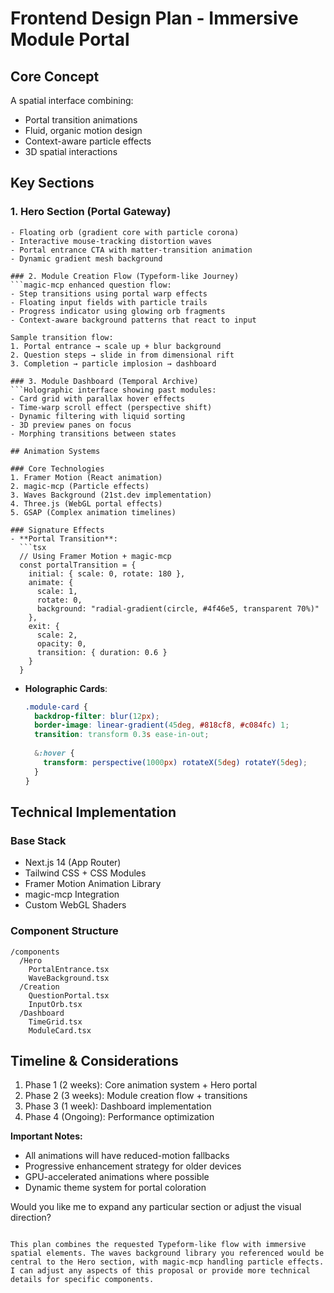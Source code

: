 # Frontend Design Plan - Immersive Module Portal

## Core Concept
A spatial interface combining:
- Portal transition animations
- Fluid, organic motion design
- Context-aware particle effects
- 3D spatial interactions

## Key Sections

### 1. Hero Section (Portal Gateway)
```21st.dev-inspired waves background with:
- Floating orb (gradient core with particle corona)
- Interactive mouse-tracking distortion waves
- Portal entrance CTA with matter-transition animation
- Dynamic gradient mesh background

### 2. Module Creation Flow (Typeform-like Journey)
```magic-mcp enhanced question flow:
- Step transitions using portal warp effects
- Floating input fields with particle trails
- Progress indicator using glowing orb fragments
- Context-aware background patterns that react to input

Sample transition flow:
1. Portal entrance → scale up + blur background
2. Question steps → slide in from dimensional rift
3. Completion → particle implosion → dashboard

### 3. Module Dashboard (Temporal Archive)
```Holographic interface showing past modules:
- Card grid with parallax hover effects
- Time-warp scroll effect (perspective shift)
- Dynamic filtering with liquid sorting
- 3D preview panes on focus
- Morphing transitions between states

## Animation Systems

### Core Technologies
1. Framer Motion (React animation)
2. magic-mcp (Particle effects)
3. Waves Background (21st.dev implementation)
4. Three.js (WebGL portal effects)
5. GSAP (Complex animation timelines)

### Signature Effects
- **Portal Transition**: 
  ```tsx
  // Using Framer Motion + magic-mcp
  const portalTransition = {
    initial: { scale: 0, rotate: 180 },
    animate: { 
      scale: 1, 
      rotate: 0,
      background: "radial-gradient(circle, #4f46e5, transparent 70%)"
    },
    exit: {
      scale: 2,
      opacity: 0,
      transition: { duration: 0.6 }
    }
  }
  ```

- **Holographic Cards**:
  ```css
  .module-card {
    backdrop-filter: blur(12px);
    border-image: linear-gradient(45deg, #818cf8, #c084fc) 1;
    transition: transform 0.3s ease-in-out;
    
    &:hover {
      transform: perspective(1000px) rotateX(5deg) rotateY(5deg);
    }
  }
  ```

## Technical Implementation

### Base Stack
- Next.js 14 (App Router)
- Tailwind CSS + CSS Modules
- Framer Motion Animation Library
- magic-mcp Integration
- Custom WebGL Shaders

### Component Structure
```
/components
  /Hero
    PortalEntrance.tsx
    WaveBackground.tsx
  /Creation
    QuestionPortal.tsx
    InputOrb.tsx
  /Dashboard
    TimeGrid.tsx
    ModuleCard.tsx
```

## Timeline & Considerations

1. Phase 1 (2 weeks): Core animation system + Hero portal
2. Phase 2 (3 weeks): Module creation flow + transitions
3. Phase 3 (1 week): Dashboard implementation
4. Phase 4 (Ongoing): Performance optimization

**Important Notes:**
- All animations will have reduced-motion fallbacks
- Progressive enhancement strategy for older devices
- GPU-accelerated animations where possible
- Dynamic theme system for portal coloration

Would you like me to expand any particular section or adjust the visual direction?
```

This plan combines the requested Typeform-like flow with immersive spatial elements. The waves background library you referenced would be central to the Hero section, with magic-mcp handling particle effects. I can adjust any aspects of this proposal or provide more technical details for specific components.